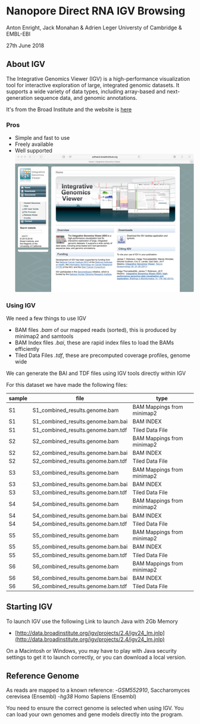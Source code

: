 # Nanopore Direct RNA IGV Browsing

Anton Enright, Jack Monahan & Adrien Leger
Universty of Cambridge & EMBL-EBI

27th June 2018



## About IGV

The Integrative Genomics Viewer (IGV) is a high-performance visualization tool for interactive exploration of large, integrated genomic datasets. It supports a wide variety of data types, including array-based and next-generation sequence data, and genomic annotations.

It's from the Broad Institute and the website is [here](https://software.broadinstitute.org/software/igv/)


### Pros

- Simple and fast to use
- Freely available
- Well supported
  ![](pictures/igv.jpeg) 

### Using IGV

We need a few things to use IGV

- BAM files *.bam* of our mapped reads (sorted), this is produced by minimap2 and samtools
- BAM Index files *.bai*, these are rapid index files to load the BAMs efficiently
- Tiled Data Files *.tdf*, these are precomputed coverage profiles, genome wide

We can generate the BAI and TDF files using IGV tools directly within IGV

For this dataset we have made the following files:

sample|file|type
------|----|----
S1|S1_combined_results.genome.bam| BAM Mappings from minimap2
S1|S1_combined_results.genome.bam.bai| BAM INDEX
S1|S1_combined_results.genome.bam.tdf| Tiled Data File
S2|S2_combined_results.genome.bam| BAM Mappings from minimap2
S2|S2_combined_results.genome.bam.bai| BAM INDEX
S2|S2_combined_results.genome.bam.tdf| Tiled Data File
S3|S3_combined_results.genome.bam| BAM Mappings from minimap2
S3|S3_combined_results.genome.bam.bai| BAM INDEX
S3|S3_combined_results.genome.bam.tdf| Tiled Data File
S4|S4_combined_results.genome.bam| BAM Mappings from minimap2
S4|S4_combined_results.genome.bam.bai| BAM INDEX
S4|S4_combined_results.genome.bam.tdf| Tiled Data File
S5|S5_combined_results.genome.bam| BAM Mappings from minimap2
S5|S5_combined_results.genome.bam.bai| BAM INDEX
S5|S5_combined_results.genome.bam.tdf| Tiled Data File
S6|S6_combined_results.genome.bam| BAM Mappings from minimap2
S6|S6_combined_results.genome.bam.bai| BAM INDEX
S6|S6_combined_results.genome.bam.tdf| Tiled Data File

   
## Starting IGV

To launch IGV use the following Link to launch Java with 2Gb Memory
 - [http://data.broadinstitute.org/igv/projects/2.4/igv24_lm.jnlp](http://data.broadinstitute.org/igv/projects/2.4/igv24_lm.jnlp)
 
On a Macintosh or Windows, you may have to play with Java security settings to get it to launch correctly, or you can download a local version.
 
## Reference Genome

As reads are mapped to a known reference:
  -*GSM552910*, Saccharomyces cerevisea (Ensembl)
  -*hg38* Homo Sapiens (Ensembl)
  
You need to ensure the correct genome is selected when using IGV. You can load your own genomes and gene models directly into the program.

